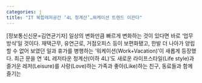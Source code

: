 ```yaml
---
categories: j
title: "IT 복합레저공간 ‘4L 청계산’…워케이션 트렌드 이끈다"
---
```

[정보통신신문=김연균기자] 일상의 변화만큼 빠르게 변화하는 것이 있다면 바로 &lsquo;업무 방식&rsquo;일 것이다. 재택근무, 유연근로, 거점오피스 등이 보편화됐고, 한발 더 나아가 양립할 수 없어 보였던 일과 휴가를 병행하는 &lsquo;워케이션(Work+Vacation)&rsquo;이 새롭게 등장했다. 최근 문을 연 &lsquo;4L 레저타운 청계산(이하 4L)&rsquo;도 새로운 라이프스타일(Life style)과 즐거운 레저(Leisure)를 사랑(Love)하는 가족과 좋아(Like)하는 친구, 동료들과 함께 즐기는